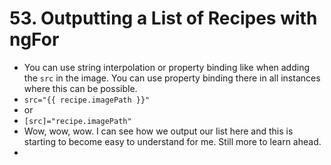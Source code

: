 # 53. Outputting a List of Recipes with ngFor
- You can use string interpolation or property binding like when adding the `src` in the image. You can use property binding there in all instances where this can be possible.
- `src="{{ recipe.imagePath }}"`
- or
- `[src]="recipe.imagePath"`
- Wow, wow, wow. I can see how we output our list here and this is starting to become easy to understand for me. Still more to learn ahead.
- 